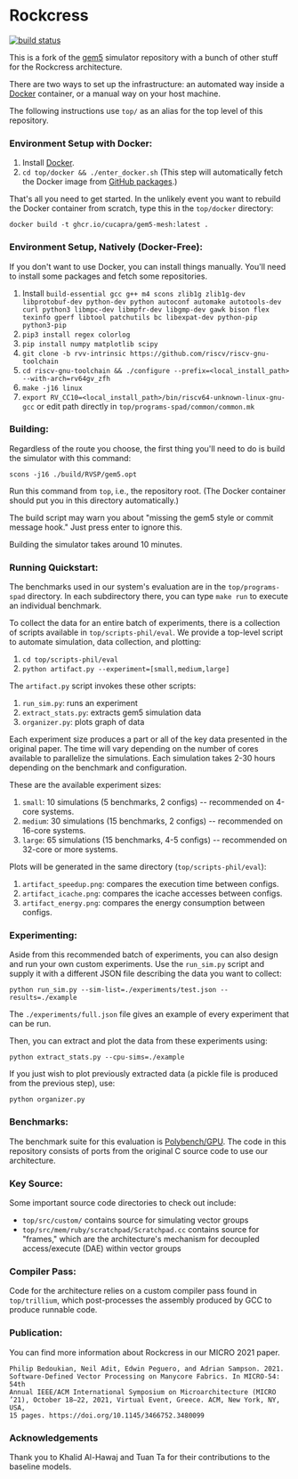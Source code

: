 Rockcress
========

[![build status](https://github.com/cucapra/gem5-mesh/workflows/trillium/badge.svg)](https://github.com/cucapra/gem5-mesh/actions)

This is a fork of the [gem5][] simulator repository with a bunch of other stuff for the Rockcress architecture.

There are two ways to set up the infrastructure: an automated way inside a [Docker][] container, or a manual way on your host machine.

The following instructions use `top/` as an alias for the top level of this repository.

### Environment Setup with Docker:

1. Install [Docker][].
2. `cd top/docker && ./enter_docker.sh` (This step will automatically fetch the Docker image from [GitHub packages][ghcr].)

That's all you need to get started. In the unlikely event you want to rebuild the Docker container from scratch, type this in the `top/docker` directory:

    docker build -t ghcr.io/cucapra/gem5-mesh:latest .

### Environment Setup, Natively (Docker-Free):

If you don't want to use Docker, you can install things manually. You'll need to install some packages and fetch some repositories.

1. Install `build-essential gcc g++ m4 scons zlib1g zlib1g-dev libprotobuf-dev python-dev python autoconf automake autotools-dev curl python3 libmpc-dev libmpfr-dev libgmp-dev gawk bison flex texinfo gperf libtool patchutils bc libexpat-dev python-pip python3-pip`
2. `pip3 install regex colorlog`
3. `pip install numpy matplotlib scipy`
4. `git clone -b rvv-intrinsic https://github.com/riscv/riscv-gnu-toolchain`
5. `cd riscv-gnu-toolchain && ./configure --prefix=<local_install_path> --with-arch=rv64gv_zfh`
6. `make -j16 linux`
7. `export RV_CC10=<local_install_path>/bin/riscv64-unknown-linux-gnu-gcc` or edit path directly in `top/programs-spad/common/common.mk`

### Building:

Regardless of the route you choose, the first thing you'll need to do is build the simulator with this command:

    scons -j16 ./build/RVSP/gem5.opt

Run this command from `top`, i.e., the repository root.
(The Docker container should put you in this directory automatically.)

The build script may warn you about "missing the gem5 style or commit message hook." Just press enter to ignore this.

Building the simulator takes around 10 minutes.

### Running Quickstart:

The benchmarks used in our system's evaluation are in the `top/programs-spad` directory. In each subdirectory there, you can type `make run` to execute an individual benchmark.

To collect the data for an entire batch of experiments, there is a collection of scripts available in `top/scripts-phil/eval`. We provide a top-level script to automate simulation, data collection, and plotting:

1. `cd top/scripts-phil/eval`
2. `python artifact.py --experiment=[small,medium,large]`

The `artifact.py` script invokes these other scripts:

1. `run_sim.py`: runs an experiment
2. `extract_stats.py`: extracts gem5 simulation data
3. `organizer.py`: plots graph of data

Each experiment size produces a part or all of the key data presented in the original paper. The time will vary depending on the number of cores available to parallelize the simulations. Each simulation takes 2-30 hours depending on the benchmark and configuration.

These are the available experiment sizes:

1. `small`: 10 simulations (5 benchmarks, 2 configs) -- recommended on 4-core systems.
2. `medium`: 30 simulations (15 benchmarks, 2 configs) -- recommended on 16-core systems.
3. `large`: 65 simulations (15 benchmarks, 4-5 configs) -- recommended on 32-core or more systems.

Plots will be generated in the same directory (`top/scripts-phil/eval`):

1. `artifact_speedup.png`: compares the execution time between configs.
2. `artifact_icache.png`: compares the icache accesses between configs.
3. `artifact_energy.png`: compares the energy consumption between configs.

### Experimenting:

Aside from this recommended batch of experiments, you can also design and run your own custom experiments. Use the `run_sim.py` script and supply it with a different JSON file describing the data you want to collect:

    python run_sim.py --sim-list=./experiments/test.json --results=./example

The `./experiments/full.json` file gives an example of every experiment that can be run.

Then, you can extract and plot the data from these experiments using:

    python extract_stats.py --cpu-sims=./example

If you just wish to plot previously extracted data (a pickle file is produced from the previous step), use:

    python organizer.py

### Benchmarks:

The benchmark suite for this evaluation is [Polybench/GPU][]. The code in this repository consists of ports from the original C source code to use our architecture.

### Key Source:

Some important source code directories to check out include:

- `top/src/custom/` contains source for simulating vector groups
- `top/src/mem/ruby/scratchpad/Scratchpad.cc` contains source for "frames," which are the architecture's mechanism for decoupled access/execute (DAE) within vector groups

### Compiler Pass:

Code for the architecture relies on a custom compiler pass found in `top/trillium`, which post-processes the assembly produced by GCC to produce runnable code.

### Publication:

You can find more information about Rockcress in our MICRO 2021 paper.

```
Philip Bedoukian, Neil Adit, Edwin Peguero, and Adrian Sampson. 2021.
Software-Defined Vector Processing on Manycore Fabrics. In MICRO-54: 54th
Annual IEEE/ACM International Symposium on Microarchitecture (MICRO
’21), October 18–22, 2021, Virtual Event, Greece. ACM, New York, NY, USA,
15 pages. https://doi.org/10.1145/3466752.3480099
```

### Acknowledgements

Thank you to Khalid Al-Hawaj and Tuan Ta for their contributions to the baseline models.


[gem5]: https://gem5.googlesource.com
[PolyBench/GPU]: https://web.cse.ohio-state.edu/~pouchet.2/software/polybench/GPU/index.html
[docker]: https://www.docker.com
[ghcr]: https://github.com/features/packages
